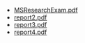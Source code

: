 
- [MSResearchExam.pdf](MSResearchExam.pdf)
- [report2.pdf](report2.pdf)
- [report3.pdf](report3.pdf)
- [report4.pdf](report4.pdf)
